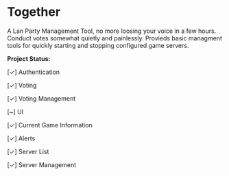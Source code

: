Together
========

A Lan Party Management Tool, no more loosing your voice in a few hours. Conduct votes somewhat quietly and painlessly. Provieds basic managment tools for quickly starting and stopping configured game servers.


**Project Status:**

[✓] Authentication

[✓] Voting

[✓] Voting Management

[~] UI

[✓] Current Game Information

[✓] Alerts

[✓] Server List

[✓] Server Management
